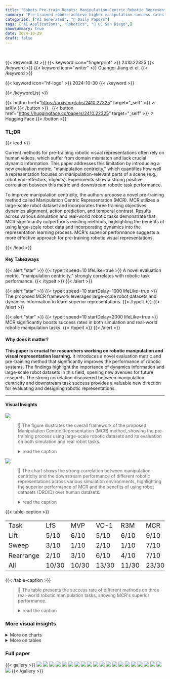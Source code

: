 ```yaml
---
title: "Robots Pre-train Robots: Manipulation-Centric Robotic Representation from Large-Scale Robot Datasets"
summary: "Pre-trained robots achieve higher manipulation success rates using a novel manipulation-centric representation (MCR) learned from large-scale robot datasets, surpassing baselines significantly."
categories: ["AI Generated", "🤗 Daily Papers"]
tags: ["AI Applications", "Robotics", "🏢 UC San Diego",]
showSummary: true
date: 2024-10-29
draft: false
---
```


<br>

{{< keywordList >}}
{{< keyword icon="fingerprint" >}} 2410.22325 {{< /keyword >}}
{{< keyword icon="writer" >}} Guangqi Jiang et el. {{< /keyword >}}
 
{{< keyword icon="hf-logo" >}} 2024-10-30 {{< /keyword >}}
 
{{< /keywordList >}}

{{< button href="https://arxiv.org/abs/2410.22325" target="_self" >}}
↗ arXiv
{{< /button >}}
&nbsp; 
{{< button href="https://huggingface.co/papers/2410.22325" target="_self" >}}
↗ Hugging Face
{{< /button >}}

### TL;DR


{{< lead >}}

Current methods for pre-training robotic visual representations often rely on human videos, which suffer from domain mismatch and lack crucial dynamic information. This paper addresses this limitation by introducing a new evaluation metric, "manipulation centricity," which quantifies how well a representation focuses on manipulation-relevant parts of a scene (e.g., robot end-effectors, objects).  Experiments show a strong positive correlation between this metric and downstream robotic task performance. 

To improve manipulation centricity, the authors propose a novel pre-training method called Manipulation Centric Representation (MCR). MCR utilizes a large-scale robot dataset and incorporates three training objectives: dynamics alignment, action prediction, and temporal contrast.  Results across various simulation and real-world robotic tasks demonstrate that MCR significantly outperforms existing methods, highlighting the benefits of using large-scale robot data and incorporating dynamics into the representation learning process.  MCR's superior performance suggests a more effective approach for pre-training robotic visual representations.

{{< /lead >}}


#### Key Takeaways

{{< alert "star" >}}
{{< typeit speed=10 lifeLike=true >}} A novel evaluation metric, "manipulation centricity," strongly correlates with robotic task performance. {{< /typeit >}}
{{< /alert >}}

{{< alert "star" >}}
{{< typeit speed=10 startDelay=1000 lifeLike=true >}} The proposed MCR framework leverages large-scale robot datasets and dynamics information to learn superior representations. {{< /typeit >}}
{{< /alert >}}

{{< alert "star" >}}
{{< typeit speed=10 startDelay=2000 lifeLike=true >}} MCR significantly boosts success rates in both simulation and real-world robotic manipulation tasks. {{< /typeit >}}
{{< /alert >}}

#### Why does it matter?
**This paper is crucial for researchers working on robotic manipulation and visual representation learning.** It introduces a novel evaluation metric and pre-training method that significantly improves the performance of robotic systems. The findings highlight the importance of dynamics information and large-scale robot datasets in this field, opening new avenues for future research.  The strong correlation discovered between manipulation centricity and downstream task success provides a valuable new direction for evaluating and designing robotic representations. 

------
#### Visual Insights



![](https://ai-paper-reviewer.com/2410.22325/figures_6_0.png)

> 🔼 The figure illustrates the overall framework of the proposed Manipulation Centric Representation (MCR) method, showing the pre-training process using large-scale robotic datasets and its evaluation on both simulation and real robot tasks.
> <details>
> <summary>read the caption</summary>
> Figure 1: Overview. We introduce a robotic representation evaluation metric termed manipulation centricity, which exhibits a strong correlation with downstream policy performance. Accordingly, we design a new pre-training method, MCR, to learn manipulation-centric representation from large-scale robotic datasets. Comprehensive experiments on both simulations and real robot validate the superiority of our proposed representation.
> </details>





![](https://ai-paper-reviewer.com/2410.22325/charts_2_0.png)

> 🔼 The chart shows the strong correlation between manipulation centricity and the downstream performance of different robotic representations across various simulation environments, highlighting the superior performance of MCR and the benefits of using robot datasets (DROID) over human datasets.
> <details>
> <summary>read the caption</summary>
> Figure 2: Correlation between manipulation centricity and downstream performance. Our findings reveal that (1) the proposed metric of manipulation centricity strongly correlates with the downstream performance of robotic representations, and (2) using the robot dataset DROID yields greater benefits for robotic representations than human datasets. (3) These insights motivate our method, MCR, which leverages dynamics labels from the robot dataset to further enhance manipulation centricity and downstream performance.
> </details>





{{< table-caption >}}
<br><table id='5' style='font-size:20px'><tr><td>Task</td><td>LfS</td><td>MVP</td><td>VC-1</td><td>R3M</td><td>MCR</td></tr><tr><td>Lift</td><td>5/10</td><td>6/10</td><td>5/10</td><td>6/10</td><td>9/10</td></tr><tr><td>Sweep</td><td>3/10</td><td>1/10</td><td>2/10</td><td>1/10</td><td>7/10</td></tr><tr><td>Rearrange</td><td>2/10</td><td>3/10</td><td>6/10</td><td>4/10</td><td>7/10</td></tr><tr><td>All</td><td>10/30</td><td>10/30</td><td>13/30</td><td>11/30</td><td>23/30</td></tr></table>{{< /table-caption >}}

> 🔼 The table presents the success rate of different methods on three real-world robotic manipulation tasks, showing MCR's superior performance.
> <details>
> <summary>read the caption</summary>
> Table 2: Real robot results. Our method MCR performs best in all tasks. Each method is fairly assessed over 10 trials on each task.
> </details>





### More visual insights



<details>
<summary>More on charts
</summary>


![](https://ai-paper-reviewer.com/2410.22325/charts_9_0.png)

> 🔼 The chart displays the relationship between the scale of the robot dataset and the success rate of the model's performance.
> <details>
> <summary>read the caption</summary>
> Figure 9: Effect of robot dataset size.
> </details>


![](https://ai-paper-reviewer.com/2410.22325/charts_9_1.png)

> 🔼 The chart displays the relative change in manipulation centricity and success rate of R3M-DROID and MCR compared to R3M for gripper-based and hand-based tasks.
> <details>
> <summary>read the caption</summary>
> Figure 10: Downstream domain gap.
> </details>


![](https://ai-paper-reviewer.com/2410.22325/charts_19_2.png)

> 🔼 The bar chart displays the frequency distribution of action verbs in the DROID dataset.
> <details>
> <summary>read the caption</summary>
> Figure 12c: Statistics of Action Verb.
> </details>


</details>



<details>
<summary>More on tables
</summary>


{{< table-caption >}}
<table id='14' style='font-size:16px'><tr><td>Ablated Components</td><td>Success Rate (%)</td></tr><tr><td>Training Objective</td><td></td></tr><tr><td>w/o. objective Ldyn - 一</td><td>66.2(±0.8)</td></tr><tr><td>w/o. objective Lact</td><td>71.3 (土1.2)</td></tr><tr><td>w/o. objective Ltcl</td><td>72.0 (土1.2)</td></tr><tr><td>Dynamic Chunk</td><td></td></tr><tr><td>Lengthl: 3→1</td><td>72.1 (士2.9)</td></tr><tr><td>Length l: 3→5</td><td>76.8 (土2.4)</td></tr><tr><td>Length l: 3→7</td><td>76.8 (土2.2)</td></tr><tr><td>Encoder Backbone</td><td></td></tr><tr><td>ResNet-: 50→18</td><td>77.3(±1.8)</td></tr><tr><td>ResNet-: 50→34</td><td>77.9(±1.7)</td></tr><tr><td>MCR (original)</td><td>83.2 (士1.3)</td></tr></table>{{< /table-caption >}}
> 🔼 The table shows the ablation study results of the MCR model, evaluating the impact of different training objectives and hyperparameters on the model's performance.
> <details>
> <summary>read the caption</summary>
> Table 4: Key design choices of MCR.
> </details>

{{< table-caption >}}
<br><table id='7' style='font-size:18px'><tr><td></td><td>GPU Type</td><td>Training Time (h)</td></tr><tr><td></td><td>Tesla V100</td><td>~120</td></tr><tr><td></td><td>RTX 3090 Ti</td><td>~50</td></tr></table>{{< /table-caption >}}
> 🔼 The table compares the training time and GPU type used for different methods in the paper, showing that MCR is more computationally efficient than other methods.
> <details>
> <summary>read the caption</summary>
> Table 5: Computation efficiency. Training computation requirements across methods.
> </details>

{{< table-caption >}}
<table id='1' style='font-size:16px'><tr><td>Ramprasaath R Selvaraju, Michael Cogswell, Abhishek Das, Ramakrishna Vedantam, Devi Parikh, and Dhruv Batra. Grad-cam: Visual explanations from deep networks via gradient-based local- ization. In International Conference on Computer Vision (ICCV), 2017.</td></tr><tr><td>Younggyo Seo, Danijar Hafner, Hao Liu, Fangchen Liu, Stephen James, Kimin Lee, and P. Abbeel. Masked world models for visual control. In Conference on Robot Learning (CoRL), 2022.</td></tr><tr><td>Jinghuan Shang, Karl Schmeckpeper, Brandon B. May, Maria Vittoria Minniti, Tarik Kelestemur, David Watkins, and Laura Herlant. Theia: Distilling diverse vision foundation models for robot learning. In Conference on Robot Learning (CoRL), 2024.</td></tr><tr><td>Mohan Kumar Srirama, Sudeep Dasari, Shikhar Bahl, and Abhinav Gupta. Hrp: Human affordances for robotic pre-training. Robotics: Science and Systems (RSS), 2024.</td></tr><tr><td>Adam Stooke, Kimin Lee, Pieter Abbeel, and Michael Laskin. Decoupling representation learning from reinforcement learning. In International Conference on Machine Learning (ICML), 2021.</td></tr><tr><td>Octo Model Team, Dibya Ghosh, Homer Walke, Karl Pertsch, Kevin Black, Oier Mees, Sudeep Dasari, Joey Hejna, Tobias Kreiman, Charles Xu, et al. Octo: An open-source generalist robot policy. Robotics: Science and Systems (RSS), 2024.</td></tr><tr><td>Aaron van den Oord, Yazhe Li, and Oriol Vinyals. Representation learning with contrastive predic- tive coding. arXiv preprint arXiv:1807.03748, 2019.</td></tr><tr><td>Laurens Van der Maaten and Geoffrey Hinton. Visualizing data using t-sne. Journal of Machine Learning Research (JMLR), 2008.</td></tr><tr><td>Homer Walke, Kevin Black, Abraham Lee, Moo Jin Kim, Max Du, Chongyi Zheng, Tony Zhao, Philippe Hansen-Estruch, Quan Vuong, Andre He, Vivek Myers, Kuan Fang, Chelsea Finn, and Sergey Levine. Bridgedata v2: A dataset for robot learning at scale. In Conference on Robot Learning (CoRL), 2023.</td></tr><tr><td>Tete Xiao, Ilija Radosavovic, Trevor Darrell, and Jitendra Malik. Masked visual pre-training for motor control. In Conference on Robot Learning (CoRL), 2022.</td></tr><tr><td>Guowei Xu, Ruijie Zheng, Yongyuan Liang, Xiyao Wang, Zhecheng Yuan, Tianying Ji, Yu Luo, Xiaoyu Liu, Jiaxin Yuan, Pu Hua, et al. Drm: Mastering visual reinforcement learning through dormant ratio minimization. In International Conference on Learning Representations (ICLR), 2023.</td></tr><tr><td>Tianhe Yu, Deirdre Quillen, Zhanpeng He, Ryan Julian, Karol Hausman, Chelsea Finn, and Sergey Levine. Meta-world: A benchmark and evaluation for multi-task and meta reinforcement learning. In Conference on Robot Learning (CoRL), 2019.</td></tr><tr><td>Zhecheng Yuan, Zhengrong Xue, Bo Yuan, Xueqian Wang, Yi Wu, Yang Gao, and Huazhe Xu. Pre-trained image encoder for generalizable visual reinforcement learning. Advances in Neural Information Processing Systems, 35:13022-13037, 2022.</td></tr><tr><td>Yanjie Ze, Gu Zhang, Kangning Zhang, Chenyuan Hu, Muhan Wang, and Huazhe Xu. 3d diffu- sion policy: Generalizable visuomotor policy learning via simple 3d representations. Robotics: Science and Systems (RSS), 2024.</td></tr><tr><td>Tony Z Zhao, Vikash Kumar, Sergey Levine, and Chelsea Finn. Learning fine-grained bimanual manipulation with low-cost hardware. Robotics: Science and Systems (RSS), 2023.</td></tr><tr><td>Ruijie Zheng, Xiyao Wang, Yanchao Sun, Shuang Ma, Jieyu Zhao, Huazhe Xu, Hal Daume III, and Furong Huang. TACO: Temporal latent action-driven contrastive loss for visual reinforce- ment learning. In International Conference on Neural Information Processing Systems (NeurIPS), 2023.</td></tr><tr><td>Ruijie Zheng, Yongyuan Liang, Xiyao Wang, Shuang Ma, Hal Daume III, Huazhe Xu, John Lang- ford, Praveen Palanisamy, Kalyan Shankar Basu, and Furong Huang. Premier-taco: Pretraining multitask representation via temporal action-driven contrastive loss. In International Conference</td></tr></table>{{< /table-caption >}}
> 🔼 The table presents Grad-CAM visualizations for all tasks, comparing the focus regions of different robotic representation methods.
> <details>
> <summary>read the caption</summary>
> Table 8: Grad-CAM of all tasks
> </details>

{{< table-caption >}}
<table id='2' style='font-size:22px'><tr><td>Hyperparameter</td><td>Value</td></tr><tr><td>Encoder type</td><td>ResNet50</td></tr><tr><td>Batch size</td><td>32</td></tr><tr><td>Learning rate</td><td>1e-4</td></tr><tr><td>Training steps</td><td>500,000</td></tr><tr><td>Data augmentation</td><td>RandomResizedCrop (224,(0.5, 1.0))</td></tr><tr><td>Optimizer</td><td>Adam</td></tr><tr><td>DROID views used</td><td>two exterior views</td></tr><tr><td>DROID proprioception used</td><td>cartesian and gripper position</td></tr></table>{{< /table-caption >}}
> 🔼 This table lists the hyperparameters used during the pre-training phase of the Manipulation Centric Representation (MCR) method.
> <details>
> <summary>read the caption</summary>
> Table 6: Hyperparameters for MCR pre-training.
> </details>

{{< table-caption >}}
<table id='6' style='font-size:14px'><tr><td></td><td colspan="4">DexArt</td><td colspan="3">Robomimic</td><td colspan="3">RobocCasa</td></tr><tr><td>Alg  Task</td><td>Bucket</td><td>Faucet</td><td>Laptop</td><td>Toilet</td><td>Can</td><td>Lift</td><td>Square</td><td>CloseDrawer</td><td>CoffeeButtonPress</td><td>OpenSingleDoor</td></tr><tr><td>MCR(ours)</td><td>36.7 (土2.9)</td><td>38.3 (土2.9)</td><td>93.3 (土2.9)</td><td>73.3 (士2.9)</td><td>68.0 (±4.0)</td><td>96.0 (±2.3)</td><td>30.0 (±1.2)</td><td>99.3 (土1.2)</td><td>72.0 (±3.5)</td><td>56.0 (±3.5)</td></tr><tr><td>LfS</td><td>33.3 (士5.8)</td><td>36.7 (士5.8)</td><td>83.3 (士10.4)</td><td>71.7 (土2.9)</td><td>6.0 (±0.0)</td><td>64.0 (士4.2)</td><td>4.0 (±0.0)</td><td>85.3 (土1.2)</td><td>52.0 (士4.0)</td><td>46.7 (土1.2)</td></tr><tr><td>MVP</td><td>31.7 (土2.9)</td><td>33.3 (土2.9)</td><td>81.7 (士5.8)</td><td>80.0 (±0.0)</td><td>28.0 (土2.0)</td><td>74.0 (±6.4)</td><td>14.0 (士2.3)</td><td>98.0 (土2.0)</td><td>52.7 (土18.9)</td><td>33.3 (±14.5)</td></tr><tr><td>VC1</td><td>30.0 (±0.0)</td><td>35.0 (±0.0)</td><td>85.0 (±0.0)</td><td>71.7 (土2.9)</td><td>44.0 (士7.0)</td><td>74.0 (土9.2)</td><td>20.0 (士3.5)</td><td>98.7 (士2.0)</td><td>29.3 (±5.8)</td><td>33.3 (土7.0)</td></tr><tr><td>R3M</td><td>31.7 (土2.9)</td><td>36.7 (土2.9)</td><td>81.7 (士5.8)</td><td>71.7 (土2.9)</td><td>50.0 (士4.2)</td><td>86.0 (士6.0)</td><td>24.0 (土1.2)</td><td>88.7 (土3.1)</td><td>47.3 (士6.1)</td><td>48.7 (土7.6)</td></tr><tr><td>HRP</td><td>31.7 (土2.9)</td><td>36.7 (士2.9)</td><td>90.0 (士5.0)</td><td>63.3 (±14.4)</td><td>42.0 (±3.5)</td><td>86.0 (士3.5)</td><td>26.0 (士2.3)</td><td>91.3 (士4.6)</td><td>35.3 (土11.6)</td><td>38.0 (士6.0)</td></tr><tr><td>R3M-Droid</td><td>35.0 (士5.0)</td><td>33.3 (士2.9)</td><td>80.0 (±0.0)</td><td>66.7 (士7.6)</td><td>54.0 (士2.3)</td><td>96.0 (±0.0)</td><td>22.0 (士3.1)</td><td>88.7 (士2.3)</td><td>51.3 (土2.3)</td><td>45.3 (±7.6)</td></tr><tr><td></td><td colspan="4">MetaWorld</td><td colspan="3">MetaWorld (Hard)</td><td colspan="3">Meta World (Very Hard)</td></tr><tr><td>Alg  Task</td><td>Button Press</td><td>Drawer Open</td><td>MetaWorld (Medium) Bin Picking</td><td>Hammer</td><td>Assembly</td><td></td><td>Shelf Place</td><td>Disassemble Stick Pull</td><td>Stick Push</td><td>Pick Place Wall</td></tr><tr><td>MCR(ours)</td><td>100.0 (±0.0)</td><td>100.0 (±0.0)</td><td>96.7 (土2.9)</td><td>100.0 (±0.0)</td><td>100.0 (±0.0)</td><td>41.7</td><td>(±5.8) 93.3 (±2.9)</td><td>86.7 (±2.9)</td><td>100.0 (±0.0)</td><td>91.7 (±2.9)</td></tr><tr><td>LfS</td><td>96.7 (土2.9)</td><td>95.0 (±5.0)</td><td>81.7 (士2.9)</td><td>95.0 (士5.0)</td><td>95.0 (士5.0)</td><td>35.0 (士5.0)</td><td>86.7 (士2.9)</td><td>83.3 (士5.8)</td><td>96.7 (土2.9)</td><td>85.0 (士5.0)</td></tr><tr><td>MVP</td><td>96.7 (士2.9)</td><td>98.3 (士2.9)</td><td>81.7 (士2.9)</td><td>91.7 (士2.9)</td><td>86.7 (士2.9)</td><td>20.0 (士5.0)</td><td>65.0 (±8.7)</td><td>75.0 (±8.7)</td><td>96.7 (士2.9)</td><td>76.7 (±11.6)</td></tr><tr><td>VC-1</td><td>98.3 (土2.9)</td><td>98.3 (土2.9)</td><td>78.3 (土2.9)</td><td>86.7 (士2.9)</td><td>95.0 (士5.0)</td><td>21.7 (土2.9)</td><td>66.7 (土2.9)</td><td>86.7 (士2.9)</td><td>98.3 (土2.9)</td><td>71.7 (土2.9)</td></tr><tr><td>R3M</td><td>91.7 (土2.9)</td><td>71.7 (±16.1)</td><td>21.7 (士2.9)</td><td>63.3 (士5.8)</td><td>36.7 (士2.9)</td><td>35.0 (土8.7)</td><td>76.7 (士2.9)</td><td>43.3 (土7.6)</td><td>71.7 (土2.9)</td><td>58.3 (士5.8)</td></tr><tr><td>HRP</td><td>98.3 (土2.9)</td><td>98.3 (土2.9)</td><td>90.0 (±0.0)</td><td>65.0 (±0.0)</td><td>96.7 (士2.9)</td><td>23.3 (土2.9)</td><td>61.7 (士2.9)</td><td>85.0 (±0.0)</td><td>96.7 (土2.9)</td><td>81.7 (土2.9)</td></tr><tr><td>R3M-Droid</td><td>98.3 (土2.9)</td><td>96.7 (士5.8)</td><td>90.0 (±0.0)</td><td>80.0 (±0.0)</td><td>83.3 (士5.8)</td><td>38.3 (土2.9)</td><td>66.7 (士2.9)</td><td>61.7 (士20.2)</td><td>98.3 (土2.9)</td><td>83.3 (士5.8)</td></tr></table>{{< /table-caption >}}
> 🔼 The table presents the success rates of different methods across 20 robotic manipulation tasks in four simulation environments, comparing the proposed MCR method against several baseline methods.
> <details>
> <summary>read the caption</summary>
> Table 7: Main results on 20 simulation tasks. Results for each task are provided in this table. A summary across domains is shown in Figure 7.
> </details>

</details>




### Full paper

{{< gallery >}}
<img src="https://ai-paper-reviewer.com/2410.22325/1.png" class="grid-w50 md:grid-w33 xl:grid-w25" />
<img src="https://ai-paper-reviewer.com/2410.22325/2.png" class="grid-w50 md:grid-w33 xl:grid-w25" />
<img src="https://ai-paper-reviewer.com/2410.22325/3.png" class="grid-w50 md:grid-w33 xl:grid-w25" />
<img src="https://ai-paper-reviewer.com/2410.22325/4.png" class="grid-w50 md:grid-w33 xl:grid-w25" />
<img src="https://ai-paper-reviewer.com/2410.22325/5.png" class="grid-w50 md:grid-w33 xl:grid-w25" />
<img src="https://ai-paper-reviewer.com/2410.22325/6.png" class="grid-w50 md:grid-w33 xl:grid-w25" />
<img src="https://ai-paper-reviewer.com/2410.22325/7.png" class="grid-w50 md:grid-w33 xl:grid-w25" />
<img src="https://ai-paper-reviewer.com/2410.22325/8.png" class="grid-w50 md:grid-w33 xl:grid-w25" />
<img src="https://ai-paper-reviewer.com/2410.22325/9.png" class="grid-w50 md:grid-w33 xl:grid-w25" />
<img src="https://ai-paper-reviewer.com/2410.22325/10.png" class="grid-w50 md:grid-w33 xl:grid-w25" />
<img src="https://ai-paper-reviewer.com/2410.22325/11.png" class="grid-w50 md:grid-w33 xl:grid-w25" />
<img src="https://ai-paper-reviewer.com/2410.22325/12.png" class="grid-w50 md:grid-w33 xl:grid-w25" />
<img src="https://ai-paper-reviewer.com/2410.22325/13.png" class="grid-w50 md:grid-w33 xl:grid-w25" />
<img src="https://ai-paper-reviewer.com/2410.22325/14.png" class="grid-w50 md:grid-w33 xl:grid-w25" />
<img src="https://ai-paper-reviewer.com/2410.22325/15.png" class="grid-w50 md:grid-w33 xl:grid-w25" />
<img src="https://ai-paper-reviewer.com/2410.22325/16.png" class="grid-w50 md:grid-w33 xl:grid-w25" />
<img src="https://ai-paper-reviewer.com/2410.22325/17.png" class="grid-w50 md:grid-w33 xl:grid-w25" />
<img src="https://ai-paper-reviewer.com/2410.22325/18.png" class="grid-w50 md:grid-w33 xl:grid-w25" />
<img src="https://ai-paper-reviewer.com/2410.22325/19.png" class="grid-w50 md:grid-w33 xl:grid-w25" />
<img src="https://ai-paper-reviewer.com/2410.22325/20.png" class="grid-w50 md:grid-w33 xl:grid-w25" />
<img src="https://ai-paper-reviewer.com/2410.22325/21.png" class="grid-w50 md:grid-w33 xl:grid-w25" />
{{< /gallery >}}
